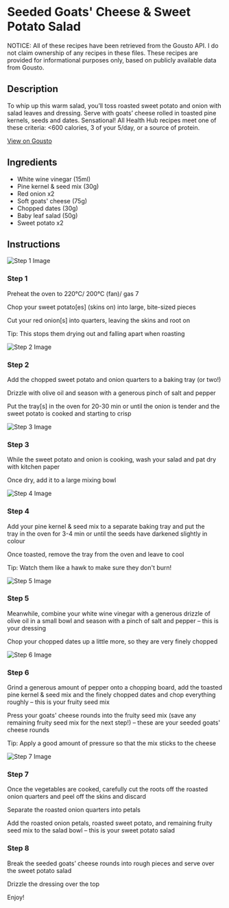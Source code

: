 # Seeded Goats' Cheese & Sweet Potato Salad

NOTICE: All of these recipes have been retrieved from the Gousto API. I do not claim ownership of any recipes in these files. These recipes are provided for informational purposes only, based on publicly available data from Gousto.

## Description

To whip up this warm salad, you’ll toss roasted sweet potato and onion with salad leaves and dressing. Serve with goats’ cheese rolled in toasted pine kernels, seeds and dates. Sensational! All Health Hub recipes meet one of these criteria: <600 calories, 3 of your 5/day, or a source of protein.

[View on Gousto](https://www.gousto.co.uk/recipes/cookbook/seeded-goats-cheese-sweet-potato-salad)

## Ingredients

- White wine vinegar (15ml)
- Pine kernel & seed mix (30g)
- Red onion x2
- Soft goats' cheese (75g)
- Chopped dates (30g)
- Baby leaf salad (50g)
- Sweet potato x2

## Instructions

![Step 1 Image](https://production-media.gousto.co.uk/cms/recipe-step-image/742.-step-1-x200.jpg)

### Step 1

Preheat the oven to 220°C/ 200°C (fan)/ gas 7

Chop your sweet potato[es] (skins on) into large, bite-sized pieces

Cut your red onion[s] into quarters, leaving the skins and root on

Tip: This stops them drying out and falling apart when roasting

![Step 2 Image](https://production-media.gousto.co.uk/cms/recipe-step-image/742.-step-2-x200.jpg)

### Step 2

Add the chopped sweet potato and onion quarters to a baking tray (or two!)

Drizzle with olive oil and season with a generous pinch of salt and pepper

Put the tray[s] in the oven for 20-30 min or until the onion is tender and the sweet potato is cooked and starting to crisp

![Step 3 Image](https://production-media.gousto.co.uk/cms/recipe-step-image/742.-step-3-x200.jpg)

### Step 3

While the sweet potato and onion is cooking, wash your salad and pat dry with kitchen paper

Once dry, add it to a large mixing bowl

![Step 4 Image](https://production-media.gousto.co.uk/cms/recipe-step-image/742.-step-4-x200.jpg)

### Step 4

Add your pine kernel & seed mix to a separate baking tray and put the tray in the oven for 3-4 min or until the seeds have darkened slightly in colour

Once toasted, remove the tray from the oven and leave to cool

Tip: Watch them like a hawk to make sure they don't burn!

![Step 5 Image](https://production-media.gousto.co.uk/cms/recipe-step-image/742.-step-5-x200.jpg)

### Step 5

Meanwhile, combine your white wine vinegar with a generous drizzle of olive oil in a small bowl and season with a pinch of salt and pepper – this is your dressing

Chop your chopped dates up a little more, so they are very finely chopped

![Step 6 Image](https://production-media.gousto.co.uk/cms/recipe-step-image/step-6-1619687642175-x200.jpg)

### Step 6

Grind a generous amount of pepper onto a chopping board, add the toasted pine kernel & seed mix and the finely chopped dates and chop everything roughly – this is your fruity seed mix

Press your goats' cheese rounds into the fruity seed mix (save any remaining fruity seed mix for the next step!) – these are your seeded goats' cheese rounds

Tip: Apply a good amount of pressure so that the mix sticks to the cheese

![Step 7 Image](https://production-media.gousto.co.uk/cms/recipe-step-image/742.-step-7-x200.jpg)

### Step 7

Once the vegetables are cooked, carefully cut the roots off the roasted onion quarters and peel off the skins and discard

Separate the roasted onion quarters into petals

Add the roasted onion petals, roasted sweet potato, and remaining fruity seed mix to the salad bowl – this is your sweet potato salad

### Step 8

Break the seeded goats’ cheese rounds into rough pieces and serve over the sweet potato salad

Drizzle the dressing over the top

Enjoy!

